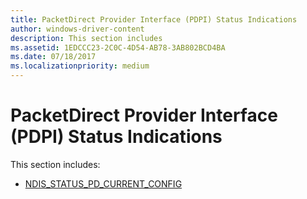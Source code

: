 ```yaml
---
title: PacketDirect Provider Interface (PDPI) Status Indications
author: windows-driver-content
description: This section includes
ms.assetid: 1EDCCC23-2C0C-4D54-AB78-3AB802BCD4BA
ms.date: 07/18/2017
ms.localizationpriority: medium
---
```


# PacketDirect Provider Interface (PDPI) Status Indications


This section includes:

-   [NDIS\_STATUS\_PD\_CURRENT\_CONFIG](ndis-status-pd-current-config.md)

 

 




